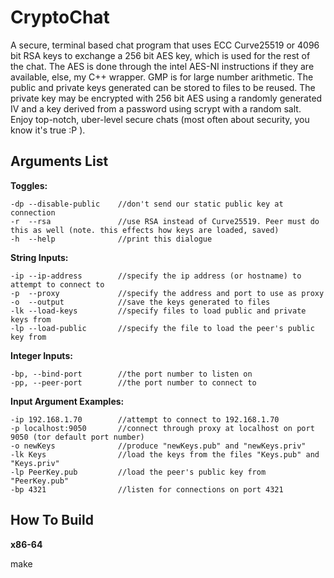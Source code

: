 CryptoChat
==========

A secure, terminal based chat program that uses ECC Curve25519 or 4096 bit RSA keys to exchange a
256 bit AES key, which is used for the rest of the chat. The AES is done through the intel AES-NI instructions if they are available, else, my C++ wrapper.
GMP is for large number arithmetic. 
The public and private keys generated can be stored to files to be reused. The private key may be encrypted
with 256 bit AES using a randomly generated IV and a key derived from a password using scrypt with
a random salt. Enjoy top-notch, uber-level secure chats (most often about security, you know it's
true :P ).

Arguments List
--------------

**Toggles:**
```
-dp	--disable-public	//don't send our static public key at connection
-r  --rsa				//use RSA instead of Curve25519. Peer must do this as well (note. this effects how keys are loaded, saved)
-h	--help				//print this dialogue
```
**String Inputs:**
```
-ip	--ip-address		//specify the ip address (or hostname) to attempt to connect to
-p	--proxy				//specify the address and port to use as proxy
-o	--output			//save the keys generated to files
-lk	--load-keys			//specify files to load public and private keys from
-lp	--load-public		//specify the file to load the peer's public key from
```

**Integer Inputs:**
 ```
-bp, --bind-port		//the port number to listen on
-pp, --peer-port		//the port number to connect to
```

**Input Argument Examples:**
```
-ip 192.168.1.70		//attempt to connect to 192.168.1.70
-p localhost:9050		//connect through proxy at localhost on port 9050 (tor default port number)
-o newKeys				//produce "newKeys.pub" and "newKeys.priv"
-lk Keys				//load the keys from the files "Keys.pub" and "Keys.priv"
-lp PeerKey.pub			//load the peer's public key from "PeerKey.pub"
-bp 4321				//listen for connections on port 4321
```

How To Build
------------
**x86-64**

make

